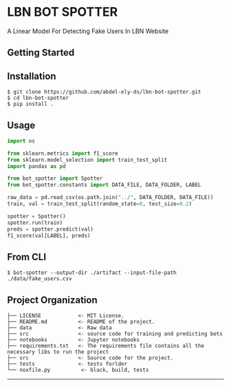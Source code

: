 LBN BOT SPOTTER
==============================

A Linear Model For Detecting Fake Users In LBN Website

## Getting Started
Installation
------------
    $ git clone https://github.com/abdel-ely-ds/lbn-bot-spotter.git
    $ cd lbn-bot-spotter
    $ pip install .

Usage
------------

```python
import os

from sklearn.metrics import f1_score
from sklearn.model_selection import train_test_split
import pandas as pd

from bot_spotter import Spotter
from bot_spotter.constants import DATA_FILE, DATA_FOLDER, LABEL

raw_data = pd.read_csv(os.path.join("../", DATA_FOLDER, DATA_FILE))
train, val = train_test_split(random_state=0, test_size=0.2)

spotter = Spotter()
spotter.run(train)
preds = spotter.predict(val)
f1_score(val[LABEL], preds)
```

From CLI
------------
    $ bot-spotter --output-dir ./artifact --input-file-path ./data/fake_users.csv

Project Organization
------------

    ├── LICENSE            <- MIT License.
    ├── README.md          <- README of the project.
    ├── data               <- Raw data
    ├── src                <- source code for training and predicting bots
    ├── notebooks          <- Jupyter notebooks
    ├── requirements.txt   <- The requirements file contains all the necessary libs to run the project
    ├── src                <- Source code for the project.
    ├── tests              <- tests forlder
    └── noxfile.py          <- black, build, tests               

--------
